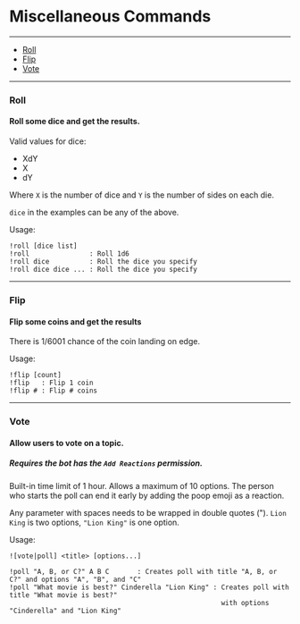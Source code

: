 # Miscellaneous Commands
---

* [Roll](#roll)
* [Flip](#flip)
* [Vote](#vote)

---

### Roll
#### Roll some dice and get the results.

Valid values for dice:

* XdY
* X
* dY

Where `X` is the number of dice and `Y` is the number of sides on each die.

`dice` in the examples can be any of the above.

Usage:

    !roll [dice list]
    !roll               : Roll 1d6
    !roll dice          : Roll the dice you specify
    !roll dice dice ... : Roll the dice you specify

---

### Flip
#### Flip some coins and get the results

There is 1/6001 chance of the coin landing on edge.

Usage:

    !flip [count]
    !flip   : Flip 1 coin
    !flip # : Flip # coins

---

### Vote
#### Allow users to vote on a topic.
##### Requires __the bot__ has the `Add Reactions` permission.

Built-in time limit of 1 hour.
Allows a maximum of 10 options.
The person who starts the poll can end it early by adding the poop emoji as a reaction.

Any parameter with spaces needs to be wrapped in double quotes (").
`Lion King` is two options, `"Lion King"` is one option.

Usage:

    ![vote|poll] <title> [options...]

    !poll "A, B, or C?" A B C       : Creates poll with title "A, B, or C?" and options "A", "B", and "C"
    !poll "What movie is best?" Cinderella "Lion King" : Creates poll with title "What movie is best?"
                                                         with options "Cinderella" and "Lion King"
